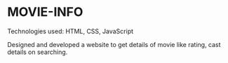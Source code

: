 # MOVIE-INFO

Technologies used: HTML, CSS, JavaScript  

Designed and developed a website to get details of movie like rating, cast details on searching. 
